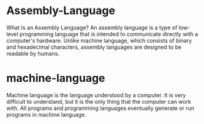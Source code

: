 # Assembly-Language
What Is an Assembly Language? An assembly language is a type of low-level programming language that is intended to communicate directly with a computer's hardware. Unlike machine language, which consists of binary and hexadecimal characters, assembly languages are designed to be readable by humans.


# machine-language

Machine language is the language understood by a computer. It is very difficult to understand, but it is the only thing that the computer can work with. All programs and programming languages eventually generate or run programs in machine language.

